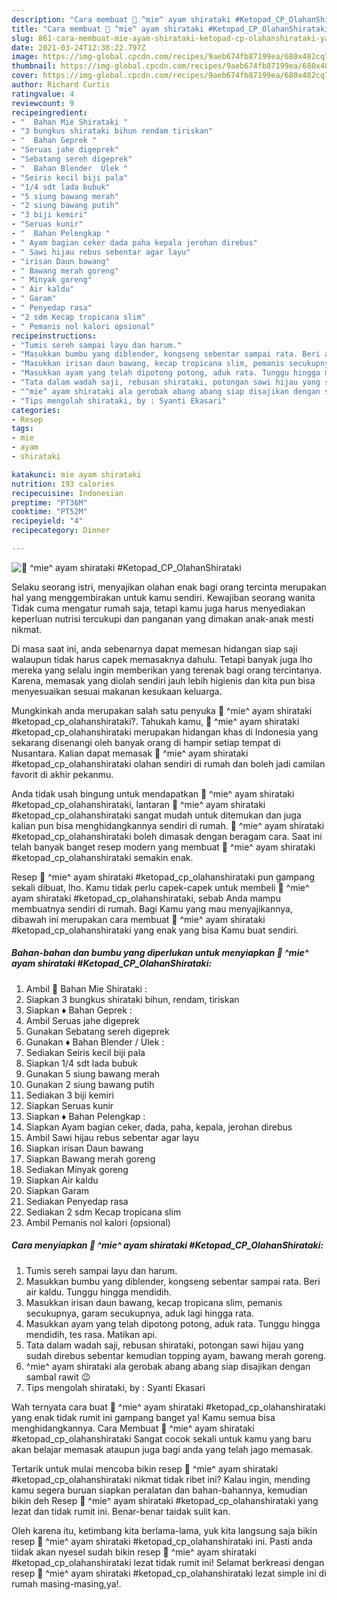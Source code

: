 ```yaml
---
description: "Cara membuat 🍲 ^mie^ ayam shirataki #Ketopad_CP_OlahanShirataki yang enak Untuk Jualan"
title: "Cara membuat 🍲 ^mie^ ayam shirataki #Ketopad_CP_OlahanShirataki yang enak Untuk Jualan"
slug: 861-cara-membuat-mie-ayam-shirataki-ketopad-cp-olahanshirataki-yang-enak-untuk-jualan
date: 2021-03-24T12:38:22.797Z
image: https://img-global.cpcdn.com/recipes/9aeb674fb87199ea/680x482cq70/🍲-mie-ayam-shirataki-ketopad_cp_olahanshirataki-foto-resep-utama.jpg
thumbnail: https://img-global.cpcdn.com/recipes/9aeb674fb87199ea/680x482cq70/🍲-mie-ayam-shirataki-ketopad_cp_olahanshirataki-foto-resep-utama.jpg
cover: https://img-global.cpcdn.com/recipes/9aeb674fb87199ea/680x482cq70/🍲-mie-ayam-shirataki-ketopad_cp_olahanshirataki-foto-resep-utama.jpg
author: Richard Curtis
ratingvalue: 4
reviewcount: 9
recipeingredient:
- "  Bahan Mie Shirataki "
- "3 bungkus shirataki bihun rendam tiriskan"
- "  Bahan Geprek "
- "Seruas jahe digeprek"
- "Sebatang sereh digeprek"
- "  Bahan Blender  Ulek "
- "Seiris kecil biji pala"
- "1/4 sdt lada bubuk"
- "5 siung bawang merah"
- "2 siung bawang putih"
- "3 biji kemiri"
- "Seruas kunir"
- "  Bahan Pelengkap "
- " Ayam bagian ceker dada paha kepala jerohan direbus"
- " Sawi hijau rebus sebentar agar layu"
- "irisan Daun bawang"
- " Bawang merah goreng"
- " Minyak goreng"
- " Air kaldu"
- " Garam"
- " Penyedap rasa"
- "2 sdm Kecap tropicana slim"
- " Pemanis nol kalori opsional"
recipeinstructions:
- "Tumis sereh sampai layu dan harum."
- "Masukkan bumbu yang diblender, kongseng sebentar sampai rata. Beri air kaldu. Tunggu hingga mendidih."
- "Masukkan irisan daun bawang, kecap tropicana slim, pemanis secukupnya, garam secukupnya, aduk lagi hingga rata."
- "Masukkan ayam yang telah dipotong potong, aduk rata. Tunggu hingga mendidih, tes rasa. Matikan api."
- "Tata dalam wadah saji, rebusan shirataki, potongan sawi hijau yang sudah direbus sebentar kemudian topping ayam, bawang merah goreng."
- "^mie^ ayam shirataki ala gerobak abang abang siap disajikan dengan sambal rawit 😉"
- "Tips mengolah shirataki, by : Syanti Ekasari"
categories:
- Resep
tags:
- mie
- ayam
- shirataki

katakunci: mie ayam shirataki 
nutrition: 193 calories
recipecuisine: Indonesian
preptime: "PT36M"
cooktime: "PT52M"
recipeyield: "4"
recipecategory: Dinner

---
```



![🍲 ^mie^ ayam shirataki #Ketopad_CP_OlahanShirataki](https://img-global.cpcdn.com/recipes/9aeb674fb87199ea/680x482cq70/🍲-mie-ayam-shirataki-ketopad_cp_olahanshirataki-foto-resep-utama.jpg)

Selaku seorang istri, menyajikan olahan enak bagi orang tercinta merupakan hal yang menggembirakan untuk kamu sendiri. Kewajiban seorang  wanita Tidak cuma mengatur rumah saja, tetapi kamu juga harus menyediakan keperluan nutrisi tercukupi dan panganan yang dimakan anak-anak mesti nikmat.

Di masa  saat ini, anda sebenarnya dapat memesan hidangan siap saji walaupun tidak harus capek memasaknya dahulu. Tetapi banyak juga lho mereka yang selalu ingin memberikan yang terenak bagi orang tercintanya. Karena, memasak yang diolah sendiri jauh lebih higienis dan kita pun bisa menyesuaikan sesuai makanan kesukaan keluarga. 



Mungkinkah anda merupakan salah satu penyuka 🍲 ^mie^ ayam shirataki #ketopad_cp_olahanshirataki?. Tahukah kamu, 🍲 ^mie^ ayam shirataki #ketopad_cp_olahanshirataki merupakan hidangan khas di Indonesia yang sekarang disenangi oleh banyak orang di hampir setiap tempat di Nusantara. Kalian dapat memasak 🍲 ^mie^ ayam shirataki #ketopad_cp_olahanshirataki olahan sendiri di rumah dan boleh jadi camilan favorit di akhir pekanmu.

Anda tidak usah bingung untuk mendapatkan 🍲 ^mie^ ayam shirataki #ketopad_cp_olahanshirataki, lantaran 🍲 ^mie^ ayam shirataki #ketopad_cp_olahanshirataki sangat mudah untuk ditemukan dan juga kalian pun bisa menghidangkannya sendiri di rumah. 🍲 ^mie^ ayam shirataki #ketopad_cp_olahanshirataki boleh dimasak dengan beragam cara. Saat ini telah banyak banget resep modern yang membuat 🍲 ^mie^ ayam shirataki #ketopad_cp_olahanshirataki semakin enak.

Resep 🍲 ^mie^ ayam shirataki #ketopad_cp_olahanshirataki pun gampang sekali dibuat, lho. Kamu tidak perlu capek-capek untuk membeli 🍲 ^mie^ ayam shirataki #ketopad_cp_olahanshirataki, sebab Anda mampu membuatnya sendiri di rumah. Bagi Kamu yang mau menyajikannya, dibawah ini merupakan cara membuat 🍲 ^mie^ ayam shirataki #ketopad_cp_olahanshirataki yang enak yang bisa Kamu buat sendiri.

<!--inarticleads1-->

##### Bahan-bahan dan bumbu yang diperlukan untuk menyiapkan 🍲 ^mie^ ayam shirataki #Ketopad_CP_OlahanShirataki:

1. Ambil  🍲 Bahan Mie Shirataki :
1. Siapkan 3 bungkus shirataki bihun, rendam, tiriskan
1. Siapkan  ♦️ Bahan Geprek :
1. Ambil Seruas jahe digeprek
1. Gunakan Sebatang sereh digeprek
1. Gunakan  ♦️ Bahan Blender / Ulek :
1. Sediakan Seiris kecil biji pala
1. Siapkan 1/4 sdt lada bubuk
1. Gunakan 5 siung bawang merah
1. Gunakan 2 siung bawang putih
1. Sediakan 3 biji kemiri
1. Siapkan Seruas kunir
1. Siapkan  ♦️ Bahan Pelengkap :
1. Siapkan  Ayam bagian ceker, dada, paha, kepala, jerohan direbus
1. Ambil  Sawi hijau rebus sebentar agar layu
1. Siapkan irisan Daun bawang
1. Siapkan  Bawang merah goreng
1. Sediakan  Minyak goreng
1. Siapkan  Air kaldu
1. Siapkan  Garam
1. Sediakan  Penyedap rasa
1. Sediakan 2 sdm Kecap tropicana slim
1. Ambil  Pemanis nol kalori (opsional)




<!--inarticleads2-->

##### Cara menyiapkan 🍲 ^mie^ ayam shirataki #Ketopad_CP_OlahanShirataki:

1. Tumis sereh sampai layu dan harum.
1. Masukkan bumbu yang diblender, kongseng sebentar sampai rata. Beri air kaldu. Tunggu hingga mendidih.
1. Masukkan irisan daun bawang, kecap tropicana slim, pemanis secukupnya, garam secukupnya, aduk lagi hingga rata.
1. Masukkan ayam yang telah dipotong potong, aduk rata. Tunggu hingga mendidih, tes rasa. Matikan api.
1. Tata dalam wadah saji, rebusan shirataki, potongan sawi hijau yang sudah direbus sebentar kemudian topping ayam, bawang merah goreng.
1. ^mie^ ayam shirataki ala gerobak abang abang siap disajikan dengan sambal rawit 😉
1. Tips mengolah shirataki, by : Syanti Ekasari




Wah ternyata cara buat 🍲 ^mie^ ayam shirataki #ketopad_cp_olahanshirataki yang enak tidak rumit ini gampang banget ya! Kamu semua bisa menghidangkannya. Cara Membuat 🍲 ^mie^ ayam shirataki #ketopad_cp_olahanshirataki Sangat cocok sekali untuk kamu yang baru akan belajar memasak ataupun juga bagi anda yang telah jago memasak.

Tertarik untuk mulai mencoba bikin resep 🍲 ^mie^ ayam shirataki #ketopad_cp_olahanshirataki nikmat tidak ribet ini? Kalau ingin, mending kamu segera buruan siapkan peralatan dan bahan-bahannya, kemudian bikin deh Resep 🍲 ^mie^ ayam shirataki #ketopad_cp_olahanshirataki yang lezat dan tidak rumit ini. Benar-benar taidak sulit kan. 

Oleh karena itu, ketimbang kita berlama-lama, yuk kita langsung saja bikin resep 🍲 ^mie^ ayam shirataki #ketopad_cp_olahanshirataki ini. Pasti anda tiidak akan nyesel sudah bikin resep 🍲 ^mie^ ayam shirataki #ketopad_cp_olahanshirataki lezat tidak rumit ini! Selamat berkreasi dengan resep 🍲 ^mie^ ayam shirataki #ketopad_cp_olahanshirataki lezat simple ini di rumah masing-masing,ya!.

